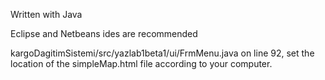 Written with Java

Eclipse and Netbeans ides are recommended

kargoDagitimSistemi/src/yazlab1beta1/ui/FrmMenu.java on line 92, set the location of the simpleMap.html file according to your computer.
